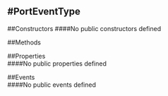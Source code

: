 #PortEventType
---
##Constructors 
####No public constructors defined

##Methods  











##Properties  
####No public properties defined

##Events  
####No public events defined

